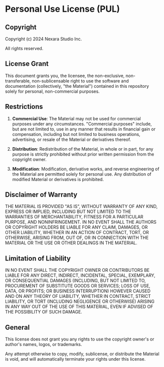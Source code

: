 # Personal Use License (PUL)

## Copyright

Copyright (c) 2024 Nexara Studio Inc.

All rights reserved.

## License Grant

This document grants you, the licensee, the non-exclusive, non-transferable, non-sublicensable right to use the software and documentation (collectively, "the Material") contained in this repository solely for personal, non-commercial purposes.

## Restrictions

1. **Commercial Use**: The Material may not be used for commercial purposes under any circumstances. "Commercial purposes" include, but are not limited to, use in any manner that results in financial gain or compensation, including but not limited to business operations, advertising, or resale of the Material or derivatives thereof.

2. **Distribution**: Redistribution of the Material, in whole or in part, for any purpose is strictly prohibited without prior written permission from the copyright owner.

3. **Modification**: Modification, derivative works, and reverse engineering of the Material are permitted solely for personal use. Any distribution of modified Material or derivatives is prohibited.

## Disclaimer of Warranty

THE MATERIAL IS PROVIDED "AS IS", WITHOUT WARRANTY OF ANY KIND, EXPRESS OR IMPLIED, INCLUDING BUT NOT LIMITED TO THE WARRANTIES OF MERCHANTABILITY, FITNESS FOR A PARTICULAR PURPOSE, AND NONINFRINGEMENT. IN NO EVENT SHALL THE AUTHORS OR COPYRIGHT HOLDERS BE LIABLE FOR ANY CLAIM, DAMAGES, OR OTHER LIABILITY, WHETHER IN AN ACTION OF CONTRACT, TORT, OR OTHERWISE, ARISING FROM, OUT OF, OR IN CONNECTION WITH THE MATERIAL OR THE USE OR OTHER DEALINGS IN THE MATERIAL.

## Limitation of Liability

IN NO EVENT SHALL THE COPYRIGHT OWNER OR CONTRIBUTORS BE LIABLE FOR ANY DIRECT, INDIRECT, INCIDENTAL, SPECIAL, EXEMPLARY, OR CONSEQUENTIAL DAMAGES (INCLUDING, BUT NOT LIMITED TO, PROCUREMENT OF SUBSTITUTE GOODS OR SERVICES; LOSS OF USE, DATA, OR PROFITS; OR BUSINESS INTERRUPTION) HOWEVER CAUSED AND ON ANY THEORY OF LIABILITY, WHETHER IN CONTRACT, STRICT LIABILITY, OR TORT (INCLUDING NEGLIGENCE OR OTHERWISE) ARISING IN ANY WAY OUT OF THE USE OF THIS MATERIAL, EVEN IF ADVISED OF THE POSSIBILITY OF SUCH DAMAGE.

## General

This license does not grant you any rights to use the copyright owner's or author's names, logos, or trademarks.

Any attempt otherwise to copy, modify, sublicense, or distribute the Material is void, and will automatically terminate your rights under this license.

